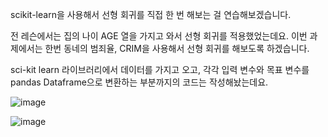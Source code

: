 scikit-learn을 사용해서 선형 회귀를 직접 한 번 해보는 걸 연습해보겠습니다.

전 레슨에서는 집의 나이 AGE 열을 가지고 와서 선형 회귀를 적용했었는데요. 이번 과제에서는 한번 동네의 범죄율, CRIM을 사용해서 선형 회귀를 해보도록 하겠습니다.

sci-kit learn 라이브러리에서 데이터를 가지고 오고, 각각 입력 변수와 목표 변수를 pandas Dataframe으로 변환하는 부분까지의 코드는 작성해놨는데요.

![image](https://user-images.githubusercontent.com/64893709/119259100-95dcca80-bc07-11eb-9c49-b303357aa088.png)

![image](https://user-images.githubusercontent.com/64893709/119259109-9b3a1500-bc07-11eb-9d66-b29d7c24754d.png)
